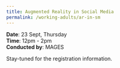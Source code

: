 ```yaml
---
title: Augmented Reality in Social Media
permalink: /working-adults/ar-in-sm
---
```

**Date**: 23 Sept, Thursday   
**Time**: 12pm - 2pm  
**Conducted by**: MAGES

Stay-tuned for the registration information.
